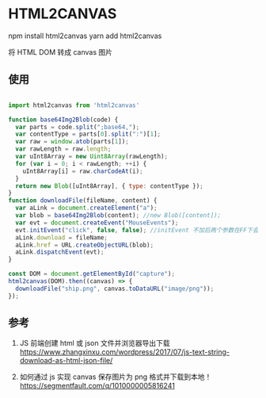 # HTML2CANVAS

npm install html2canvas
yarn add html2canvas

将 HTML DOM 转成 canvas 图片

## 使用

```js

import html2canvas from 'html2canvas'

function base64Img2Blob(code) {
  var parts = code.split(";base64,");
  var contentType = parts[0].split(":")[1];
  var raw = window.atob(parts[1]);
  var rawLength = raw.length;
  var uInt8Array = new Uint8Array(rawLength);
  for (var i = 0; i < rawLength; ++i) {
    uInt8Array[i] = raw.charCodeAt(i);
  }
  return new Blob([uInt8Array], { type: contentType });
}
function downloadFile(fileName, content) {
  var aLink = document.createElement("a");
  var blob = base64Img2Blob(content); //new Blob([content]);
  var evt = document.createEvent("MouseEvents");
  evt.initEvent("click", false, false); //initEvent 不加后两个参数在FF下会报错
  aLink.download = fileName;
  aLink.href = URL.createObjectURL(blob);
  aLink.dispatchEvent(evt);
}

const DOM = document.getElementById("capture");
html2canvas(DOM).then((canvas) => {
  downloadFile("ship.png", canvas.toDataURL("image/png"));
});
```

## 参考

1. JS 前端创建 html 或 json 文件并浏览器导出下载
   https://www.zhangxinxu.com/wordpress/2017/07/js-text-string-download-as-html-json-file/

1. 如何通过 js 实现 canvas 保存图片为 png 格式并下载到本地！
   https://segmentfault.com/q/1010000005816241
